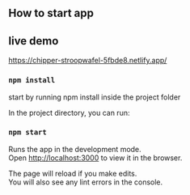## How to start app

## live demo
https://chipper-stroopwafel-5fbde8.netlify.app/

### `npm install`
start by running npm install inside the project folder


In the project directory, you can run:

### `npm start`

Runs the app in the development mode.\
Open [http://localhost:3000](http://localhost:3000) to view it in the browser.

The page will reload if you make edits.\
You will also see any lint errors in the console.
